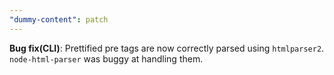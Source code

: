 ```yaml
---
"dummy-content": patch
---
```


**Bug fix(CLI)**: Prettified pre tags are now correctly parsed using `htmlparser2`. `node-html-parser` was buggy at handling them.

